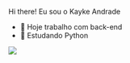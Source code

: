 Hi there! Eu sou o Kayke Andrade

- 🔭 Hoje trabalho com back-end
- 🌱 Estudando Python

<picture>
  <source
    srcset="https://github-readme-stats.vercel.app/api?username=KaykeAndrade7&show_icons=true&theme=dark"
    media="(prefers-color-scheme: dark)"
  />
  <source
    srcset="https://github-readme-stats.vercel.app/api?username=KaykeAndrade7&show_icons=true"
    media="(prefers-color-scheme: light), (prefers-color-scheme: no-preference)"
  />
  <img src="https://github-readme-stats.vercel.app/api?username=KaykeAndrade7&show_icons=true" />
</picture>
